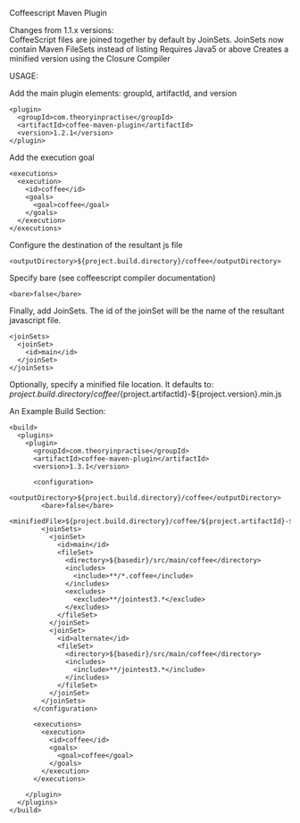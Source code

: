 Coffeescript Maven Plugin

Changes from 1.1.x versions:  
CoffeeScript files are joined together by default by JoinSets.
JoinSets now contain Maven FileSets instead of listing
Requires Java5 or above
Creates a minified version using the Closure Compiler


USAGE:

Add the main plugin elements:  groupId, artifactId, and version

    <plugin>
      <groupId>com.theoryinpractise</groupId>
      <artifactId>coffee-maven-plugin</artifactId>
      <version>1.2.1</version>
    </plugin>

Add the execution goal

    <executions>
      <execution>
        <id>coffee</id>
        <goals>
          <goal>coffee</goal>
        </goals>
      </execution>
    </executions>

Configure the destination of the resultant js file

    <outputDirectory>${project.build.directory}/coffee</outputDirectory>

Specify bare (see coffeescript compiler documentation)

    <bare>false</bare>

Finally, add JoinSets.  The id of the joinSet will be the name of the resultant javascript file.

    <joinSets>
      <joinSet>
        <id>main</id>
      </joinSet>
    </joinSets>

Optionally, specify a minified file location.  It defaults to:  
    <minifiedFile>${project.build.directory}/coffee/${project.artifactId}-${project.version}.min.js</minifiedFile>

An Example Build Section:

    <build>
      <plugins>
        <plugin>
          <groupId>com.theoryinpractise</groupId>
          <artifactId>coffee-maven-plugin</artifactId>
          <version>1.3.1</version>
          
          <configuration>
            <outputDirectory>${project.build.directory}/coffee</outputDirectory>
            <bare>false</bare>
            <minifiedFile>${project.build.directory}/coffee/${project.artifactId}-${project.version}.min.js</minifiedFile>
            <joinSets>
              <joinSet>
                <id>main</id>
                <fileSet>
                  <directory>${basedir}/src/main/coffee</directory>
                  <includes>
                    <include>**/*.coffee</include>
                  </includes>
                  <excludes>
                    <exclude>**/jointest3.*</exclude>
                  </excludes>
                </fileSet>
              </joinSet>
              <joinSet>
                <id>alternate</id>
                <fileSet>
                  <directory>${basedir}/src/main/coffee</directory>
                  <includes>
                    <include>**/jointest3.*</include>
                  </includes>
                </fileSet>
              </joinSet>
            </joinSets>
          </configuration>
          
          <executions>
            <execution>
              <id>coffee</id>
              <goals>
                <goal>coffee</goal>
              </goals>
            </execution>
          </executions>
          
        </plugin>
      </plugins>
    </build>
